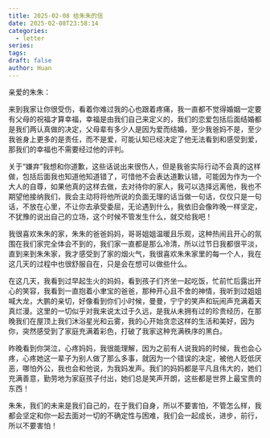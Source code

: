 ```yaml
---
title: 2025-02-08 给朱朱的信
date: 2025-02-08T23:58:14
categories:
  - letter
series:
tags:
draft: false
author: Huan
---
```

亲爱的朱朱：

来到我家让你很受伤，看着你难过我的心也跟着疼痛，我一直都不觉得婚姻一定要有父母的祝福才算幸福，幸福是由我们自己来定义的，我们的恋爱包括后面结婚都是我们两认真做的决定，父母辈有多少人是因为爱而结婚，至少我爸妈不是，至少我爸身上更多的是责任，而不是爱，可能认知已经决定了他无法看到和感受到爱，那我们的幸福也不需要经过他的评判。

关于“嫌弃”我想和你道歉，这些话说出来很伤人，但是我爸实际行动不会真的这样做，包括后面我也知道他知道错了，可惜他不会表达道歉认错，可能因为作为一个大人的自尊，如果他真的这样去做，去对待你的家人，我可以选择远离他，我也不期望他接纳我们，我会主动将将他所说的负面无理的话当做一句话，仅仅只是一句话，不放在心里，不让你去承受委屈，无论遇到什么，我依旧会像昨晚一样坚定，不犹豫的说出自己的立场，这个时候不管发生什么，就交给我吧！

我很喜欢朱朱的家，朱朱的爸爸妈妈，哥哥姐姐温暖且乐观，这种热闹且开心的氛围在我们家完全体会不到的，我们家一直都是那么冷清，所以过节日我都很平淡，直到来到朱朱家，我才感受到了家的烟火气，我很喜欢朱朱家里的每一个人，我在这几天的过程中也很舒服自在，只是会在想可以做些什么。

在这几天，我看到过早起生火的妈妈，看到孩子们齐坐一起吃饭，忙前忙后露出开心的笑容，我看到一直抱着小聿宝的爸爸，那种开心且不舍的神情，我听到过姐姐喊大龙，大鹏的亲切，好像看到你们小时候，曼曼，宁宁的笑声和玩闹声充满着天真烂漫。这里的一切似乎对我来说太过于久远，是我从未拥有过的珍贵经历，在那晚我们在屋顶上我们沐浴星光和云雾，我的心开始贪恋这样的生活和美好，因为你，突然感受到了家庭充满着彩色，打破了我家这种充满秩序的黑白。

昨晚看到你哭泣，心疼妈妈，我很能理解，因为之前有人说我妈的时候，我也会心疼，心疼她这一辈子为别人做了那么多事，就因为一个错误的决定，被他人贬低厌恶，哪怕外公，我也会和他说，为我妈发声。我们的妈妈都是平凡且伟大的，她们充满善意，勤劳地为家庭孩子付出，她们总是笑声开朗，这些都是世界上最宝贵的东西！

朱朱，我们的未来是我们自己的，在于我们自身，所以不要害怕，不管怎么样，我都会坚定和你一起去面对一切的不确定性与困难，我们会一起成长，进步，前行，所以不要害怕！

